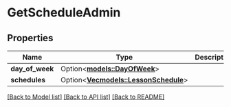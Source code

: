 # GetScheduleAdmin

## Properties

Name | Type | Description | Notes
------------ | ------------- | ------------- | -------------
**day_of_week** | Option<[**models::DayOfWeek**](DayOfWeek.md)> |  | [optional]
**schedules** | Option<[**Vec<models::LessonSchedule>**](LessonSchedule.md)> |  | [optional]

[[Back to Model list]](../README.md#documentation-for-models) [[Back to API list]](../README.md#documentation-for-api-endpoints) [[Back to README]](../README.md)


